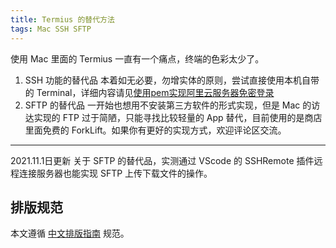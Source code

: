 ```yaml
---
title: Termius 的替代方法
tags: Mac SSH SFTP
---
```




使用 Mac 里面的 Termius 一直有一个痛点，终端的色彩太少了。

1. SSH 功能的替代品
	本着如无必要，勿增实体的原则，尝试直接使用本机自带的 Terminal，详细内容请见[使用pem实现阿里云服务器免密登录](https://blog.csdn.net/Holon_/article/details/121004390)
2. SFTP 的替代品
	一开始也想用不安装第三方软件的形式实现，但是 Mac 的访达实现的 FTP 过于简陋，只能寻找比较轻量的 App 替代，目前使用的是商店里面免费的 ForkLift。如果你有更好的实现方式，欢迎评论区交流。
----
2021.11.1日更新
关于 SFTP 的替代品，实测通过 VScode 的 SSHRemote 插件远程连接服务器也能实现 SFTP 上传下载文件的操作。

## 排版规范
本文遵循 [中文排版指南](https://github.com/mzlogin/chinese-copywriting-guidelines) 规范。